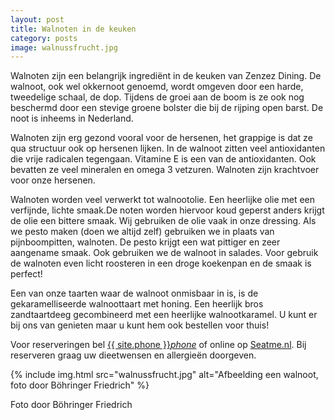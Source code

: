 ```yaml
---
layout: post
title: Walnoten in de keuken
category: posts
image: walnussfrucht.jpg
---
```


Walnoten zijn een belangrijk ingrediënt in de keuken van Zenzez Dining. De walnoot, ook wel okkernoot genoemd, wordt omgeven door een harde, tweedelige schaal, de dop. Tijdens de groei aan de boom is ze ook nog beschermd door een stevige groene bolster die bij de rijping open barst. De noot is inheems in Nederland.


Walnoten zijn erg gezond vooral voor de hersenen, het grappige is dat ze qua structuur ook op hersenen lijken. In de walnoot zitten veel antioxidanten die vrije radicalen tegengaan. Vitamine E is een van de antioxidanten. Ook bevatten ze veel mineralen en omega 3 vetzuren. Walnoten zijn krachtvoer voor onze hersenen.


Walnoten worden veel verwerkt tot walnootolie. Een heerlijke olie met een verfijnde, lichte smaak.De noten worden hiervoor koud geperst anders krijgt de olie een bittere smaak. Wij gebruiken de olie vaak in onze dressing.
Als we pesto maken (doen we altijd zelf) gebruiken we in plaats van pijnboompitten, walnoten. De pesto krijgt een wat pittiger en zeer aangename smaak. Ook gebruiken we de walnoot in salades. Voor gebruik de walnoten even licht roosteren in een droge koekenpan en de smaak is perfect!


Een van onze taarten waar de walnoot onmisbaar in is, is de gekaramelliseerde walnoottaart met honing. Een heerlijk bros zandtaartdeeg gecombineerd met een heerlijke walnootkaramel. U kunt er bij ons van genieten maar u kunt hem ook bestellen voor thuis!


Voor reserveringen bel <a href="tel:{{ site:phone }}">{{ site.phone }}</a><a href="tel:{{ site:phone }}"><i class="w3-margin-left material-icons">phone</i></a> of online op <a  href="{{ site.baseurl }}/Reserveren/index.html" target="_ blank">Seatme.nl</a>.
Bij reserveren graag uw dieetwensen en allergieën doorgeven.

{% include img.html src="walnussfrucht.jpg" alt="Afbeelding een walnoot, foto door Böhringer Friedrich" %}

Foto door Böhringer Friedrich
